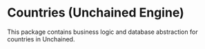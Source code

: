 # Countries (Unchained Engine)

This package contains business logic and database abstraction for countries in Unchained.
